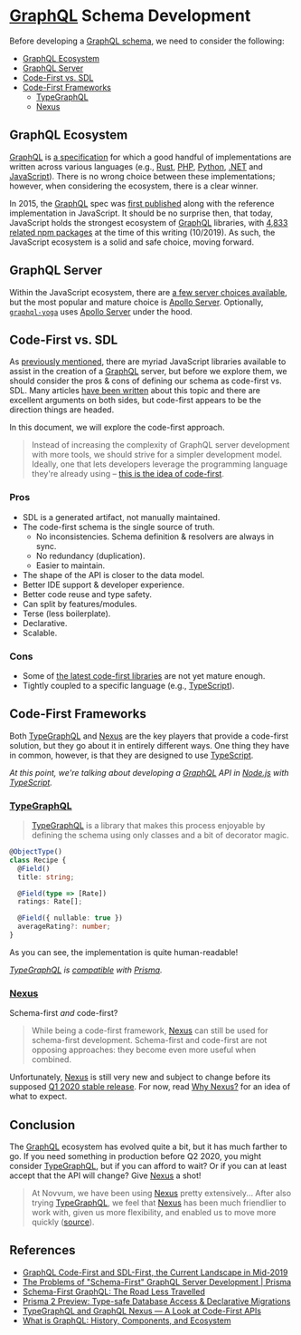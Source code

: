 # [GraphQL][] Schema Development

Before developing a [GraphQL schema](https://graphql.org/learn/schema/), we need to consider the following:

- [GraphQL Ecosystem](#graphql-ecosystem)
- [GraphQL Server](#graphql-server)
- [Code-First vs. SDL](#code-first-vs-sdl)
- [Code-First Frameworks](#code-first-frameworks)
   - [TypeGraphQL](#typegraphql)
   - [Nexus](#nexus)

## GraphQL Ecosystem

[GraphQL][] is [a specification](https://graphql.github.io/graphql-spec/) for which a good handful of implementations are written across various languages (e.g., [Rust](https://github.com/graphql-rust), [PHP](https://github.com/webonyx/graphql-php), [Python](https://graphene-python.org/), [.NET](https://github.com/graphql-dotnet/graphql-dotnet) and [JavaScript](https://www.npmjs.com/package/graphql)). There is no wrong choice between these implementations; however, when considering the ecosystem, there is a clear winner.

In 2015, the [GraphQL][] spec was [first published](https://graphql.github.io/graphql-spec/July2015/) along with the reference implementation in JavaScript. It should be no surprise then, that today, JavaScript holds the strongest ecosystem of [GraphQL][] libraries, with [4,833 related npm packages](https://www.npmjs.com/search?q=graphql) at the time of this writing (10/2019). As such, the JavaScript ecosystem is a solid and safe choice, moving forward.

## GraphQL Server

Within the JavaScript ecosystem, there are [a few server choices available](https://www.npmtrends.com/apollo-server-vs-koa-graphql-vs-prisma), but the most popular and mature choice is [Apollo Server][]. Optionally, [`graphql-yoga`](https://www.npmjs.com/search?q=graphql-yoga) uses [Apollo Server][] under the hood.

## Code-First vs. SDL

As [previously mentioned](#graphql-ecosystem), there are myriad JavaScript libraries available to assist in the creation of a [GraphQL][] server, but before we explore them, we should consider the pros & cons of defining our schema as code-first vs. SDL. Many articles [have been written](#references) about this topic and there are excellent arguments on both sides, but code-first appears to be the direction things are headed.

In this document, we will explore the code-first approach.

> Instead of increasing the complexity of GraphQL server development with more tools, we should strive for a simpler development model. Ideally, one that lets developers leverage the programming language they're already using – [this is the idea of code-first](https://www.prisma.io/blog/the-problems-of-schema-first-graphql-development-x1mn4cb0tyl3?source=post_page-----cf0e50d5ccff----------------------#code-first-a-language-idiomatic-way-for-graphql-server-development).

### Pros

- SDL is a generated artifact, not manually maintained.
- The code-first schema is the single source of truth.
   - No inconsistencies. Schema definition & resolvers are always in sync.
   - No redundancy (duplication).
   - Easier to maintain.
- The shape of the API is closer to the data model.
- Better IDE support & developer experience.
- Better code reuse and type safety.
- Can split by features/modules.
- Terse (less boilerplate).
- Declarative.
- Scalable.

### Cons

- Some of [the latest code-first libraries](https://www.prisma.io/blog/introducing-graphql-nexus-code-first-graphql-server-development-ll6s1yy5cxl5) are not yet mature enough.
- Tightly coupled to a specific language (e.g., [TypeScript][]).

## Code-First Frameworks

Both [TypeGraphQL](#typegraphql) and [Nexus](#nexus) are the key players that provide a code-first solution, but they go about it in entirely different ways. One thing they have in common, however, is that they are designed to use [TypeScript][].

_At this point, we're talking about developing a [GraphQL][] API in [Node.js][] with [TypeScript][]._

### [TypeGraphQL][]

> [TypeGraphQL][] is a library that makes this process enjoyable by defining the schema using only classes and a bit of decorator magic.

```ts
@ObjectType()
class Recipe {
  @Field()
  title: string;

  @Field(type => [Rate])
  ratings: Rate[];

  @Field({ nullable: true })
  averageRating?: number;
}
```

As you can see, the implementation is quite human-readable!

_[TypeGraphQL][] is [compatible](https://www.reddit.com/r/graphql/comments/ap32fv/typegraphql_prisma/) with [Prisma][]._

### [Nexus][]

Schema-first _and_ code-first?

> While being a code-first framework, [Nexus][] can still be used for schema-first development. Schema-first and code-first are not opposing approaches: they become even more useful when combined.

Unfortunately, [Nexus][] is still very new and subject to change before its supposed [Q1 2020 stable release](https://github.com/prisma-labs/nexus/issues/219#issuecomment-530997906). For now, read [Why Nexus?](https://nexus.js.org/docs/why-graphql-nexus) for an idea of what to expect.

## Conclusion

The [GraphQL][] ecosystem has evolved quite a bit, but it has much farther to go. If you need something in production before Q2 2020, you might consider [TypeGraphQL][], but if you can afford to wait? Or if you can at least accept that the API will change? Give [Nexus][] a shot!

> At Novvum, we have been using [Nexus][] pretty extensively... After also trying [TypeGraphQL][], we feel that [Nexus][] has been much friendlier to work with, given us more flexibility, and enabled us to move more quickly ([source](https://dev.to/novvum/typegraphql-and-graphql-nexus-a-look-at-code-first-apis-6k0#which-one-we-prefer)).

## References

- [GraphQL Code-First and SDL-First, the Current Landscape in Mid-2019](https://medium.com/novvum/graphql-code-first-and-sdl-first-the-current-landscape-in-mid-2019-699f68b31a65)
- [The Problems of "Schema-First" GraphQL Server Development | Prisma](https://www.prisma.io/blog/the-problems-of-schema-first-graphql-development-x1mn4cb0tyl3?source=post_page-----cf0e50d5ccff----------------------)
- [Schema-First GraphQL: The Road Less Travelled](https://blog.mirumee.com/schema-first-graphql-the-road-less-travelled-cf0e50d5ccff)
- [Prisma 2 Preview: Type-safe Database Access & Declarative Migrations](https://www.prisma.io/blog/announcing-prisma-2-zq1s745db8i5)
- [TypeGraphQL and GraphQL Nexus &mdash; A Look at Code-First APIs](https://dev.to/novvum/typegraphql-and-graphql-nexus-a-look-at-code-first-apis-6k0)
- [What is GraphQL: History, Components, and Ecosystem](https://levelup.gitconnected.com/what-is-graphql-87fc7687b042)

[apollo]: https://www.apollographql.com/
[apollo server]: https://www.apollographql.com/docs/apollo-server/
[graphql]: https://graphql.org/
[nexus]: https://www.prisma.io/blog/introducing-graphql-nexus-code-first-graphql-server-development-ll6s1yy5cxl5
[node.js]: https://nodejs.org/
[prisma]: https://www.prisma.io/with-graphql/
[typegraphql]: https://typegraphql.ml/
[typescript]: http://www.typescriptlang.org/
